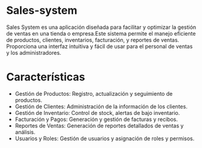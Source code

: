 # Sales-system
Sales System es una aplicación diseñada para facilitar y optimizar la gestión de ventas en una tienda o empresa.Este sistema permite el manejo eficiente de productos, clientes, inventarios, facturación, y reportes de ventas. Proporciona una interfaz intuitiva y fácil de usar para el personal de ventas y los administradores.

# Características

- Gestión de Productos: Registro, actualización y seguimiento de productos.
- Gestión de Clientes: Administración de la información de los clientes.
- Gestión de Inventario: Control de stock, alertas de bajo inventario.
- Facturación y Pagos: Generación y gestión de facturas y recibos.
- Reportes de Ventas: Generación de reportes detallados de ventas y análisis.
- Usuarios y Roles: Gestión de usuarios y asignación de roles y permisos.
